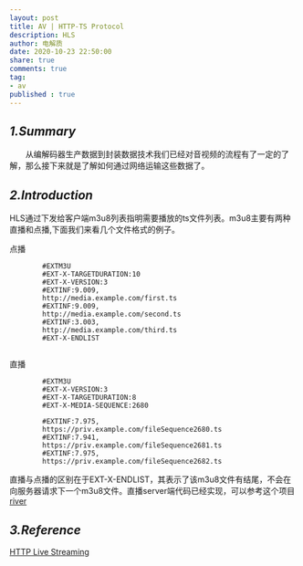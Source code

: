 ```yaml
---
layout: post
title: AV | HTTP-TS Protocol
description: HLS
author: 电解质
date: 2020-10-23 22:50:00
share: true
comments: true
tag: 
- av
published : true
---
```

## *1.Summary*
&emsp;&emsp;从编解码器生产数据到封装数据技术我们已经对音视频的流程有了一定的了解，那么接下来就是了解如何通过网络运输这些数据了。
## *2.Introduction*
HLS通过下发给客户端m3u8列表指明需要播放的ts文件列表。m3u8主要有两种直播和点播,下面我们来看几个文件格式的例子。

点播
```
        #EXTM3U
        #EXT-X-TARGETDURATION:10
        #EXT-X-VERSION:3
        #EXTINF:9.009,
        http://media.example.com/first.ts
        #EXTINF:9.009,
        http://media.example.com/second.ts
        #EXTINF:3.003,
        http://media.example.com/third.ts
        #EXT-X-ENDLIST
        

```
直播
```
        #EXTM3U
        #EXT-X-VERSION:3
        #EXT-X-TARGETDURATION:8
        #EXT-X-MEDIA-SEQUENCE:2680

        #EXTINF:7.975,
        https://priv.example.com/fileSequence2680.ts
        #EXTINF:7.941,
        https://priv.example.com/fileSequence2681.ts
        #EXTINF:7.975,
        https://priv.example.com/fileSequence2682.ts
```
直播与点播的区别在于EXT-X-ENDLIST，其表示了该m3u8文件有结尾，不会在向服务器请求下一个m3u8文件。直播server端代码已经实现，可以参考这个项目[river](https://github.com/electrolyteJ/river/blob/master/server4py/app/http_ts/server.py)
## *3.Reference*
[HTTP Live Streaming](https://developer.apple.com/streaming/)